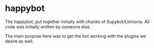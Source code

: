 # happybot
The happybot, put together initially with chunks of Supybot/Limnoria. All code was initially written by someone else.

The main purpose here was to get the bot working with the plugins we desire as well.
